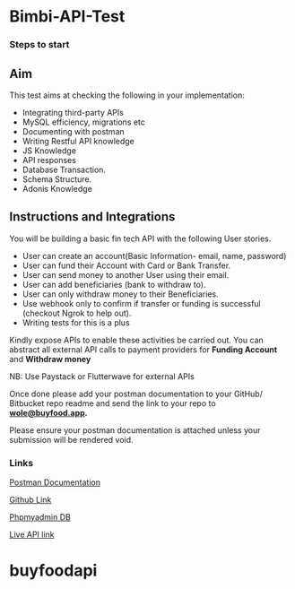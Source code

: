 # Bimbi-API-Test

### Steps to start

## Aim

This test aims at checking the following in your implementation:

- Integrating third-party APIs
- MySQL efficiency, migrations etc
- Documenting with postman
- Writing Restful API knowledge
- JS Knowledge
- API responses
- Database Transaction.
- Schema Structure.
- Adonis Knowledge

## Instructions and Integrations

You will be building a basic fin tech  API with the following User stories.

- User can create an account(Basic Information- email, name, password)
- User can fund their Account with Card or Bank Transfer.
- User can send money to another User using their email.
- User can add beneficiaries (bank to withdraw to).
- User can only withdraw money to their Beneficiaries.
- Use webhook only to confirm if transfer or funding is successful (checkout Ngrok to help out).
- Writing tests for this is a plus

Kindly expose APIs to enable these activities be carried out. You can abstract all external API calls to payment providers for **Funding Account** and **Withdraw money**  

NB: Use Paystack or Flutterwave for external APIs

Once done please add your postman documentation to your GitHub/ Bitbucket repo readme and send the link to your repo to **wole@buyfood.app.**

Please ensure your postman documentation is attached unless your submission will be rendered void.

### Links

[Postman Documentation](https://documenter.getpostman.com/view/5258371/Tzm2HxPm)

[Github Link](https://github.com/nedu10/Bimbi-API-Test)

[Phpmyadmin DB](https://phpmyadmin-c010.cloudclusters.net/index.php)

[Live API link](https://bimbi-api.herokuapp.com/)
# buyfoodapi
